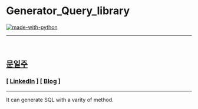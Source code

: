 
# Generator_Query_library

[![made-with-python](https://img.shields.io/badge/Made%20with-Redux-1f425f.svg)](https://redux.js.org/)

---

<br/>

## [문일주](https://github.com/mooniljoo)

### [ [LinkedIn](https://www.linkedin.com/in/oneweek/) ] [ [Blog](https://mooniljoo.github.io/) ]

---
It can generate SQL with a varity of method.
